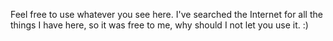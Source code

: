 Feel free to use whatever you see here. I've searched the Internet for all the things I have here, so it was free to me, why should I not let you use it. :)
